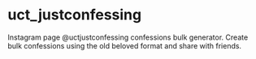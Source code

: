 # uct_justconfessing
Instagram page @uctjustconfessing confessions bulk generator. Create bulk confessions using the old beloved format and share with friends.
